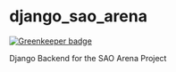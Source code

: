 # django_sao_arena

[![Greenkeeper badge](https://badges.greenkeeper.io/mmaines16/django_sao_arena.svg)](https://greenkeeper.io/)

Django Backend for the SAO Arena Project
